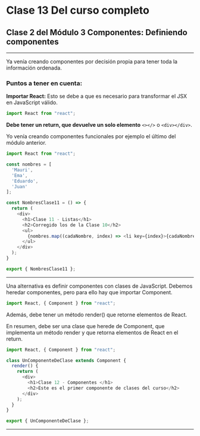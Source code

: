 # Clase 13 Del curso completo

## Clase 2 del Módulo 3 Componentes: Definiendo componentes

---

Ya venía creando componentes por decisión propia para tener toda la información ordenada.

### Puntos a tener en cuenta:

**Importar React:** Esto se debe a que es necesario para transformar el JSX en JavaScript válido.
```javascript
import React from "react";
```

**Debe tener un return, que devuelve un solo elemento** `<></>` o `<div></div>`.

Yo venía creando componentes funcionales por ejemplo el último del módulo anterior.

```javascript
import React from "react";

const nombres = [
  'Mauri',
  'Ema',
  'Eduardo',
  'Juan'
];

const NombresClase11 = () => {
  return (
    <div>
      <h1>Clase 11 - Listas</h1>
      <h2>Corregido los de la Clase 10</h2>
      <ul>
        {nombres.map((cadaNombre, index) => <li key={index}>{cadaNombre}</li>)}
      </ul>
    </div>
  );
}

export { NombresClase11 };
```

---

Una alternativa es definir componentes con clases de JavaScript.
Debemos heredar componentes, pero para ello hay que importar Component.

```javascript
import React, { Component } from "react";
```

Además, debe tener un método render() que retorne elementos de React. 

En resumen, debe ser una clase que herede de Component, que implementa un método render y que retorna elementos de React en el return.

```javascript
import React, { Component } from "react";

class UnComponenteDeClase extends Component {
  render() {
    return (
      <div>
        <h1>Clase 12 - Componentes </h1>
        <h2>Este es el primer componente de clases del curso</h2>
      </div>
    );
  }
}

export { UnComponenteDeClase };
```

---


